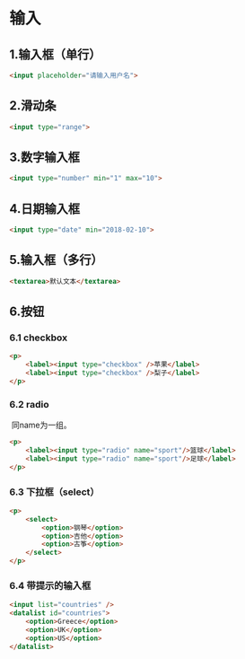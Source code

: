 # 输入

## 1.输入框（单行）

```html
<input placeholder="请输入用户名">
```

## 2.滑动条

```html
<input type="range">
```

## 3.数字输入框

```html
<input type="number" min="1" max="10">
```

## 4.日期输入框

```html
<input type="date" min="2018-02-10">
```

## 5.输入框（多行）

```html
<textarea>默认文本</textarea>
```

## 6.按钮

### 6.1 checkbox

```html
<p>
    <label><input type="checkbox" />苹果</label>
    <label><input type="checkbox" />梨子</label>
</p>
```

### 6.2 radio

​	同name为一组。

```html
<p>
    <label><input type="radio" name="sport"/>篮球</label>
    <label><input type="radio" name="sport"/>足球</label>
</p>
```

### 6.3 下拉框（select）

```html
<p>
    <select>
        <option>钢琴</option>
        <option>吉他</option>
        <option>古筝</option>
    </select>
</p>
```

### 6.4 带提示的输入框

```html
<input list="countries" />
<datalist id="countries">
	<option>Greece</option>
    <option>UK</option>
    <option>US</option>
</datalist>
```

